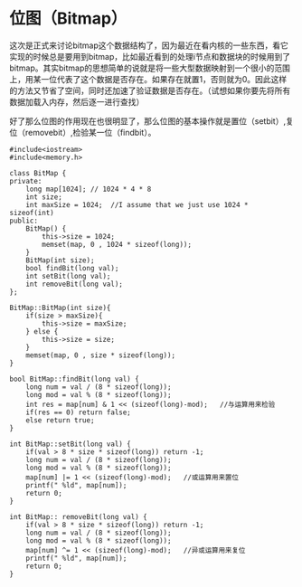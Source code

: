 # 位图（Bitmap）

这次是正式来讨论bitmap这个数据结构了，因为最近在看内核的一些东西，看它实现的时候总是要用到bitmap，比如最近看到的处理i节点和数据块的时候用到了bitmap。其实bitmap的思想简单的说就是将一些大型数据映射到一个很小的范围上，用某一位代表了这个数据是否存在。如果存在就置1，否则就为0。因此这样的方法又节省了空间，同时还加速了验证数据是否存在。（试想如果你要先将所有数据加载入内存，然后逐一进行查找）

好了那么位图的作用现在也很明显了，那么位图的基本操作就是置位（setbit）,复位（removebit）,检验某一位（findbit）。

```
#include<iostream>
#include<memory.h>

class BitMap {
private:
	long map[1024]; // 1024 * 4 * 8
 	int size;
 	int maxSize = 1024;  //I assume that we just use 1024 * sizeof(int)
public:
	BitMap() {
		this->size = 1024;
		memset(map, 0 , 1024 * sizeof(long));
	}
	BitMap(int size);
	bool findBit(long val);
	int setBit(long val);
	int removeBit(long val);
};

BitMap::BitMap(int size){
	if(size > maxSize){
		this->size = maxSize; 
	} else {
		this->size = size;
	}
	memset(map, 0 , size * sizeof(long));
}

bool BitMap::findBit(long val) {
	long num = val / (8 * sizeof(long));
	long mod = val % (8 * sizeof(long));
	int res = map[num] & 1 << (sizeof(long)-mod);   //与运算用来检验
	if(res == 0) return false;
	else return true;
}

int BitMap::setBit(long val) {
	if(val > 8 * size * sizeof(long)) return -1;
	long num = val / (8 * sizeof(long));
	long mod = val % (8 * sizeof(long));
	map[num] |= 1 << (sizeof(long)-mod);   //或运算用来置位
	printf(" %ld", map[num]);
	return 0;
}

int BitMap:: removeBit(long val) {
	if(val > 8 * size * sizeof(long)) return -1;
	long num = val / (8 * sizeof(long));
	long mod = val % (8 * sizeof(long));
	map[num] ^= 1 << (sizeof(long)-mod);   //异或运算用来复位
	printf(" %ld", map[num]);
	return 0;
}
```

